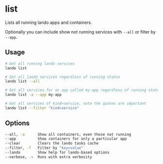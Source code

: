 list
====

Lists all running lando apps and containers.

Optionally you can include show not running services with `--all` or filter by `--app`.

Usage
-----

```bash
# Get all running lando services
lando list

# Get all lando services regardless of running status
lando list --all

# Get all services for an app called my-app regardless of running status
lando list -a --app my-app

# Get all services of kind=service, note the quotes are important
lando list --filter "kind=service"
```

Options
-------

```bash
--all, -a      Show all containers, even those not running
--app          Show containers for only a particular app
--clear        Clears the lando tasks cache
--filter, -f   Filter by "key=value"
--lando        Show help for lando-based options
--verbose, -v  Runs with extra verbosity
```
